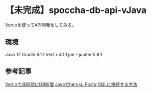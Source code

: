 # 【未完成】spoccha-db-api-vJava

Vert.xを使ってAPI開発をしてみる。

## 環境
Java 17
Gradle 8.1.1
Vert.x 4.1.1
junit-jupiter 5.9.1

## 参考記事
[Vert.xで非同期にDB処理](https://vertx.io/docs/vertx-pg-client/java/)
[Javaでheroku PostgrSQLに接続する方法](https://github.com/heroku/devcenter-java-database)